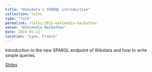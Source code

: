 ```yaml
---
title: "Wikidata's SPARQL introduction"
collection: talks
type: "Talk"
permalink: /talks/2015-wikimedia-hackathon
venue: "Wikimedia Hackathon"
date: 2015-05-22
location: "Lyon, France"
---
```

Introduction to the new SPARQL endpoint of Wikidata and how to write simple queries.

[Slides](https://commons.wikimedia.org/wiki/File:Wikidata%27s_SPARQL_introduction_presentation.pdf)
